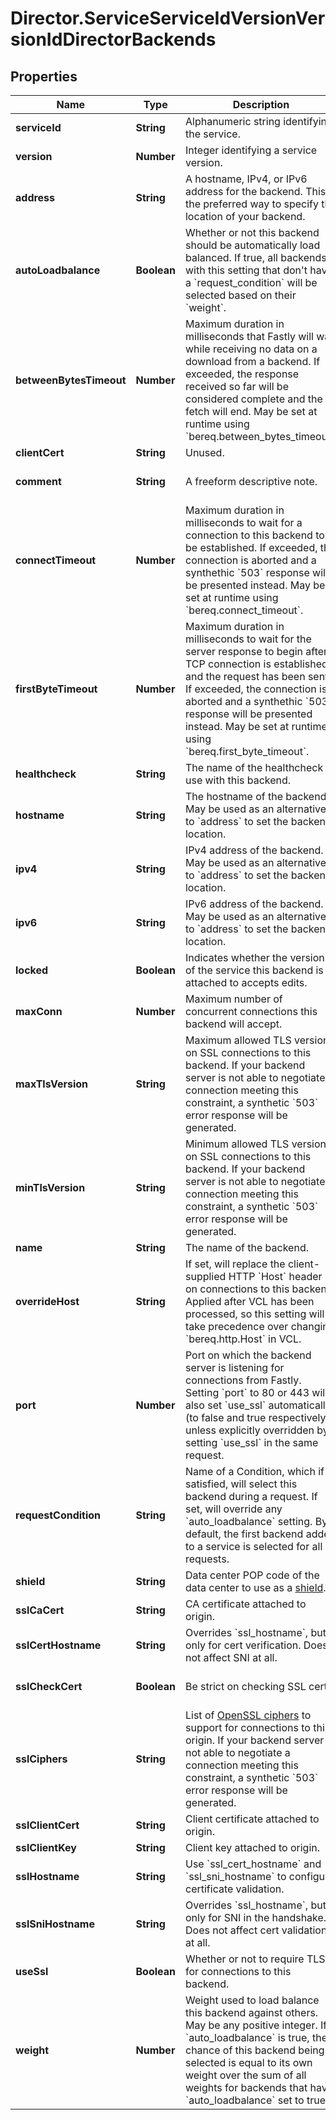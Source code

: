 # Director.ServiceServiceIdVersionVersionIdDirectorBackends

## Properties

Name | Type | Description | Notes
------------ | ------------- | ------------- | -------------
**serviceId** | **String** | Alphanumeric string identifying the service. | [optional] [readonly] 
**version** | **Number** | Integer identifying a service version. | [optional] [readonly] 
**address** | **String** | A hostname, IPv4, or IPv6 address for the backend. This is the preferred way to specify the location of your backend. | [optional] 
**autoLoadbalance** | **Boolean** | Whether or not this backend should be automatically load balanced. If true, all backends with this setting that don&#39;t have a &#x60;request_condition&#x60; will be selected based on their &#x60;weight&#x60;. | [optional] 
**betweenBytesTimeout** | **Number** | Maximum duration in milliseconds that Fastly will wait while receiving no data on a download from a backend. If exceeded, the response received so far will be considered complete and the fetch will end. May be set at runtime using &#x60;bereq.between_bytes_timeout&#x60;. | [optional] 
**clientCert** | **String** | Unused. | [optional] 
**comment** | **String** | A freeform descriptive note. | [optional] [default to &#39;&#39;]
**connectTimeout** | **Number** | Maximum duration in milliseconds to wait for a connection to this backend to be established. If exceeded, the connection is aborted and a synthethic &#x60;503&#x60; response will be presented instead. May be set at runtime using &#x60;bereq.connect_timeout&#x60;. | [optional] 
**firstByteTimeout** | **Number** | Maximum duration in milliseconds to wait for the server response to begin after a TCP connection is established and the request has been sent. If exceeded, the connection is aborted and a synthethic &#x60;503&#x60; response will be presented instead. May be set at runtime using &#x60;bereq.first_byte_timeout&#x60;. | [optional] 
**healthcheck** | **String** | The name of the healthcheck to use with this backend. | [optional] 
**hostname** | **String** | The hostname of the backend. May be used as an alternative to &#x60;address&#x60; to set the backend location. | [optional] 
**ipv4** | **String** | IPv4 address of the backend. May be used as an alternative to &#x60;address&#x60; to set the backend location. | [optional] 
**ipv6** | **String** | IPv6 address of the backend. May be used as an alternative to &#x60;address&#x60; to set the backend location. | [optional] 
**locked** | **Boolean** | Indicates whether the version of the service this backend is attached to accepts edits. | [optional] [readonly] 
**maxConn** | **Number** | Maximum number of concurrent connections this backend will accept. | [optional] 
**maxTlsVersion** | **String** | Maximum allowed TLS version on SSL connections to this backend. If your backend server is not able to negotiate a connection meeting this constraint, a synthetic &#x60;503&#x60; error response will be generated. | [optional] 
**minTlsVersion** | **String** | Minimum allowed TLS version on SSL connections to this backend. If your backend server is not able to negotiate a connection meeting this constraint, a synthetic &#x60;503&#x60; error response will be generated. | [optional] 
**name** | **String** | The name of the backend. | [optional] 
**overrideHost** | **String** | If set, will replace the client-supplied HTTP &#x60;Host&#x60; header on connections to this backend. Applied after VCL has been processed, so this setting will take precedence over changing &#x60;bereq.http.Host&#x60; in VCL. | [optional] 
**port** | **Number** | Port on which the backend server is listening for connections from Fastly. Setting &#x60;port&#x60; to 80 or 443 will also set &#x60;use_ssl&#x60; automatically (to false and true respectively), unless explicitly overridden by setting &#x60;use_ssl&#x60; in the same request. | [optional] 
**requestCondition** | **String** | Name of a Condition, which if satisfied, will select this backend during a request. If set, will override any &#x60;auto_loadbalance&#x60; setting. By default, the first backend added to a service is selected for all requests. | [optional] 
**shield** | **String** | Data center POP code of the data center to use as a [shield](https://docs.fastly.com/en/guides/shielding). | [optional] 
**sslCaCert** | **String** | CA certificate attached to origin. | [optional] 
**sslCertHostname** | **String** | Overrides &#x60;ssl_hostname&#x60;, but only for cert verification. Does not affect SNI at all. | [optional] 
**sslCheckCert** | **Boolean** | Be strict on checking SSL certs. | [optional] [default to true]
**sslCiphers** | **String** | List of [OpenSSL ciphers](https://www.openssl.org/docs/manmaster/man1/ciphers.html) to support for connections to this origin. If your backend server is not able to negotiate a connection meeting this constraint, a synthetic &#x60;503&#x60; error response will be generated. | [optional] 
**sslClientCert** | **String** | Client certificate attached to origin. | [optional] 
**sslClientKey** | **String** | Client key attached to origin. | [optional] 
**sslHostname** | **String** | Use &#x60;ssl_cert_hostname&#x60; and &#x60;ssl_sni_hostname&#x60; to configure certificate validation. | [optional] 
**sslSniHostname** | **String** | Overrides &#x60;ssl_hostname&#x60;, but only for SNI in the handshake. Does not affect cert validation at all. | [optional] 
**useSsl** | **Boolean** | Whether or not to require TLS for connections to this backend. | [optional] 
**weight** | **Number** | Weight used to load balance this backend against others. May be any positive integer. If &#x60;auto_loadbalance&#x60; is true, the chance of this backend being selected is equal to its own weight over the sum of all weights for backends that have &#x60;auto_loadbalance&#x60; set to true. | [optional] 


